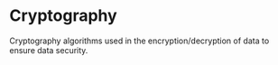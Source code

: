# Cryptography
Cryptography algorithms used in the encryption/decryption of data to ensure data security.
